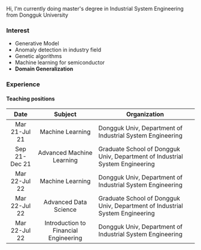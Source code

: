 Hi, I'm currently doing master's degree in Industrial System Engineering from Dongguk University

### Interest
- Generative Model
- Anomaly detection in industry field
- Genetic algorithms
- Machine learning for semiconductor
- **Domain Generalization**



### Experience
#### Teaching positions

|Date|Subject|Organization|
|:-------------:|:-------:|------------|
|Mar 21-Jul 21|Machine Learning|Dongguk Univ, Department of Industrial System Engineering|
|Sep 21-Dec 21|Advanced Machine Learning|Graduate School of Dongguk Univ, Department of Industrial System Engineering|
|Mar 22-Jul 22|Machine Learning|Dongguk Univ, Department of Industrial System Engineering|
|Mar 22-Jul 22|Advanced Data Science|Graduate School of Dongguk Univ, Department of Industrial System Engineering|
|Mar 22-Jul 22|Introduction to Financial Engineering|Dongguk Univ, Department of Industrial System Engineering|

<!--
**andrew0411/andrew0411** is a ✨ _special_ ✨ repository because its `README.md` (this file) appears on your GitHub profile.

Here are some ideas to get you started:

- 🔭 I’m currently working on ...
- 🌱 I’m currently learning ...
- 👯 I’m looking to collaborate on ...
- 🤔 I’m looking for help with ...
- 💬 Ask me about ...
- 📫 How to reach me: ...
- 😄 Pronouns: ...
- ⚡ Fun fact: ...
-->
